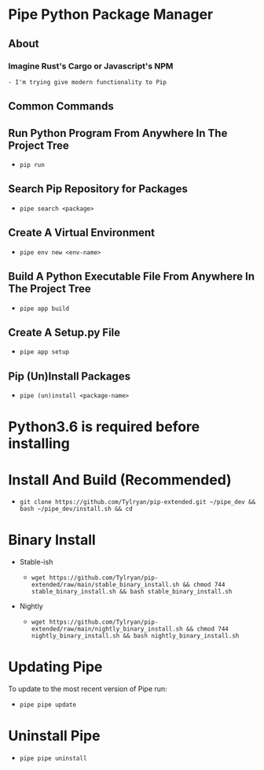 # Pipe Python Package Manager
## About
### Imagine Rust's **Cargo** or Javascript's **NPM**
    - I'm trying give modern functionality to Pip
## Common Commands
## Run Python Program From Anywhere In The Project Tree
- `pip run`
## Search Pip Repository for Packages
- `pipe search <package>`
## Create A Virtual Environment
- `pipe env new <env-name>`
## Build A Python Executable File From Anywhere In The Project Tree
- `pipe app build`
## Create A Setup.py File
- `pipe app setup`
## Pip (Un)Install Packages
- `pipe (un)install <package-name>`


# Python3.6 is required before installing

# Install And Build (Recommended)
- `git clone https://github.com/Tylryan/pip-extended.git ~/pipe_dev && bash ~/pipe_dev/install.sh && cd`
# Binary Install
- Stable-ish
    - `wget https://github.com/Tylryan/pip-extended/raw/main/stable_binary_install.sh && chmod 744 stable_binary_install.sh && bash stable_binary_install.sh`

- Nightly
    - `wget https://github.com/Tylryan/pip-extended/raw/main/nightly_binary_install.sh && chmod 744 nightly_binary_install.sh && bash nightly_binary_install.sh`

# Updating Pipe
To update to the most recent version of Pipe run:
- `pipe pipe update`
# Uninstall Pipe
- `pipe pipe uninstall`
